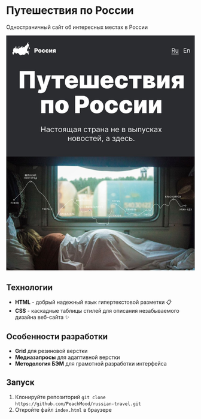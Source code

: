 # Путешествия по России
Одностраничный сайт об интересных местах в России

![Иллюстрация к проекту](./images/project-mockup.jpg)

## Технологии
- **HTML** - добрый надежный язык гипертекстовой разметки 📋
- **CSS** - каскадные таблицы стилей для описания незабываемого дизайна веб-сайта ✨

## Особенности разработки
- **Grid** для резиновой верстки
- **Медиазапросы** для адаптивной верстки
- **Методология БЭМ** для грамотной разработки интерфейса

## Запуск
1. Клонируйте репозиторий `git clone https://github.com/PeachMood/russian-travel.git`
2. Откройте файл `index.html` в браузере

